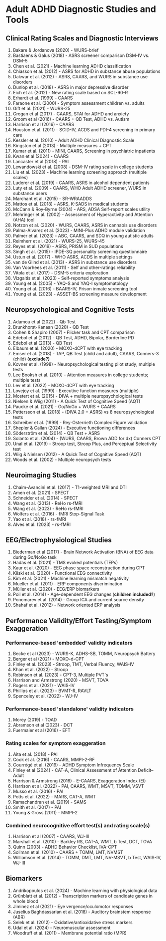 # Adult ADHD Diagnostic Studies and Tools

## Clinical Rating Scales and Diagnostic Interviews

1. Bakare & Jordanova (2020) - WURS-brief
1. Bastiaens & Galus (2018) - ASRS screener comparison DSM-IV vs. DSM-5
1. Chen et al. (2021) - Machine learning ADHD classification
1. Chiasson et al. (2012) - ASRS for ADHD in substance abuse populations
1. Dakwar et al. (2012) - ASRS, CAARS, and WURS in substance use disorders
1. Dunlop et al. (2018) - ASRS in major depressive disorder
1. Eich et al. (2012) - New rating scale based on SCL-90-R
1. Erhardt et al. (1999) - CAARS
1. Faraone et al. (2000) - Symptom assessment children vs. adults
1. Gift et al. (2021) - WURS-25
1. Grogan et al (2017) - CAARS, STAI for ADHD and anxiety
1. Groom et al (2016) - CAARS + QB Test, ADHD vs. Autism
1. Harrison et al (2016) - CAARS
1. Houston et al. (2011) - SCID-IV, ACDS and PDI-4 screening in primary care
1. Kessler et al. (2010) - Adult ADHD Clinical Diagnostic Scale
1. Kingston et al (2013) - Multiple measures + CPT
1. Kumar et al. (2011) - MINI, CAARS, Screening in psychiatric inpatients
1. Kwan et al (2024) - CAARS
1. Lancaster et al (2018) - PAI
1. Lewandowski et al. (2008) - DSM-IV rating scale in college students
1. Liu et al. (2023) - Machine learning screening approach (multiple scales)
1. Luderer et al. (2019) - CAARS, ASRS in alcohol dependent patients
1. Luty et al. (2009) - CAARS, WHO Adult ADHD screener, WURS in substance users
1. Marchant et al. (2015) - SR-WRAADDS
1. Mattos et al. (2018) - ASRS, K-SADS in medical students
1. McCann & Roy-Byrne (2004) - ARS, ADSA Self-report scales utility
1. Mehringer et al. (2002) - Assessment of Hyperactivity and Attention (AHA) tool
1. Notzon et al. (2020) - WURS, CAARS, ASRS in cannabis use disorders
1. Palma-Álvarez et al. (2023) - MINI-Plus ADHD module validation
1. Palmer et al. (2023) - ABC, CAARS, and SDQ in young autistic adults
1. Reimherr et al. (2021) - WURS-25, WURS-45
1. Reyes et al. (2019) - ASRS, PRISM in SUD populations
1. Singh et al. (2015) - IPDE-SQ personality screening questionnaire
1. Ustun et al. (2017) - WHO ASRS, ACDS in multiple settings
1. van de Glind et al. (2013) - ASRS in substance use disorders
1. Van Voorhees et al. (2011) - Self and other-ratings reliability
1. Vitola et al. (2017) - DSM-5 criteria exploration
1. Vizgaitis et al. (2023) - Self-reported symptoms analysis
1. Young et al. (2005) - YAQ-S and YAQ-I symptomatology
1. Young et al. (2016) - BAARS-IV, Prison inmate screening tool
1. Young et al. (2023) - ASSET-BS screening measure development

## Neuropsychological and Cognitive Tests

1. Adamou et al (2022) - Qb Test
2. Brunkhorst-Kanaan (2020) - QB Test
3. Cohen & Shapiro (2007) - Flicker task and CPT comparison
4. Edebol et al (2012) - QB Test, ADHD, Bipolar, Borderline PD
5. Edebol et al (2013) - QB Test
6.  Elbaum et al. (2020) - MOXO-dCPT with eye tracking
7. Emser et al. (2018) - TAP, QB Test (child and adult), CAARS, Conners-3
   (child) **(exclude?)**
8. Kovner et al. (1998) - Neuropsychological testing pilot study; multiple tests
9.  Lee Booksh et al. (2010) - Attention measures in college students; multiple tests
10. Lev et al. (2022) - MOXO-dCPT with eye tracking
11. Lovejoy et al. (1999) - Executive function measures (multiple)
12. Mostert et al. (2015) - DIVA + multiple neuropsychological tests
13. Nielsen & Wiig (2011) - A Quick Test of Cognitive Speed (AQT)
14. Paucke et al. (2021) - Go/NoGo + WURS + CAARS
15. Pettersson et al. (2018) - (DIVA 2.0 + ASRS) vs 8 neuropsychological tests
16. Schreiber et al. (1999) - Rey-Osterrieth Complex Figure validation
17. Shepler & Callan (2024) - Executive functioning differences
18. Söderström et al. (2014) - QB Test + ASRS
19. Solanto et al. (2004) - (WURS, CAARS, Brown ADD for dx) Conners CPT
20. Unal et al. (2019) - Stroop test, Stroop Plus, and Perceptual
Selectivity test
1.  Wiig & Nielsen (2012) - A Quick Test of Cognitive Speed (AQT)
2.  Woods et al. (2002) - Multiple neuropsych tests

## Neuroimaging Studies

1. Chaim-Avancini et al. (2017) - T1-weighted MRI and DTI
1. Amen et al. (2021) - SPECT
1. Schneider et al. (2014) - SPECT
1. Wang et al. (2013) - ReHo rs-fMRI
1. Wang et al. (2023) - ReHo rs-fMRI
1. Wolfers et al. (2016) - fMRI Stop-Signal Task
1. Yao et al. (2018) - rs-fMRI
1. Alves et al. (2023) - rs-fMRI <!--ASD, ADHD, controls -->

## EEG/Electrophysiological Studies

1. Biederman et al (2017) - Brain Network Activation (BNA) of EEG data during
   Go/NoGo task
1. Hadas et al. (2021) - TMS evoked potentials (TEPs)
1. Kaur et al. (2020) - EEG phase space reconstruction during CPT
1. Kiiski et al. (2020) - Functional EEG connectivity
4. Kim et al. (2021) - Machine learning mismatch negativity
5. Mueller et al. (2011) - ERP components discrimination
6. Müller et al. (2020) - EEG/ERP biomarkers
7.  Poil et al. (2014) - Age-dependent EEG changes (**children included?**)
8.  Ponomarev et al. (2014) - Group ICA and current source density
9.  Shahaf et al. (2012) - Network oriented ERP analysis

## Performance Validity/Effort Testing/Symptom Exaggeration

### Performance-based 'embedded' validity indicators

1. Becke et al (2023) - WURS-K, ADHS-SB, TOMM, Neuropsych Battery
2. Berger et al (2021) - MOXO-d-CPT
3. Finley et al. (2023) - Stroop, TMT, Verbal Fluency, WAIS-IV
4. Khan et al. (2022) - Stroop
5. Robinson et al. (2023) - CPT-3, Multiple PVT's
6. Harrison and Armstrong (2020) - MSVT, TOVA
7. Rogers et al. (2021) - WAIS-IV
8. Phillips et al. (2023) - BVMT-R, RAVLT
9. Spenceley et al. (2022) - WJ-IV

### Performance-based 'standalone' validity indicators

1. Morey (2019) - TOAD
1. Abramson et al (2023) - DCT
1. Fuermaier et al (2016) - EFT

### Rating scales for symptom exaggeration

1. Aita et al. (2018) - PAI 
1. Cook et al. (2016) - CAARS, MMPI-2-RF
1. Courrégé et al. (2019) - ADHD Symptom Infrequency Scale
1. Finley et al (2024) - CAT-A, Clinical Assessment of Attention Deficit–Adult
1. Harrison & Armstrong (2016) - E-CAARS, Exaggeration Index (EI)
1. Harrison et al. (2022) - PAI, CAARS, WMT, MSVT, TOMM, VSVT
1. Musso et al. (2016) - PAI
1. Potts et al. (2022) - MARS, CAT-A, WMT 
1. Ramachandran et al. (2019) - SAMS
1. Smith et al. (2017) - PAI
1. Young & Gross (2011) - MMPI-2
 
### Combined neurocognitive effort test(s) and rating scale(s)

1. Harrison et al (2007) - CAARS, WJ-III
1. Marshall et al. (2010) - Barkley RS, CAT-A, WMT, b Test, DCT, TOVA
1. Quinn (2003) - ADHD Behavior Checklist, IVA-CPT
1. Sollman et al. (2010) - CAARS + TOMM, LMT, NVMST
1. Williamson et al. (2014) - TOMM, DMT, LMT, NV-MSVT, b Test, WAIS-IV, WJ-III

## Biomarkers

1. Andrikopoulos et al. (2024) - Machine learning with physiological data
1. Grünblatt et al. (2012) - Transcription markers of candidate genes in whole blood
1. Jiminez et al (2021) - Eye vergence/oculomotor responses
1. Juselius Baghdassarian et al. (2018) - Auditory brainstem response (ABR)
1. Selek et al. (2012) - Oxidative/antioxidative stress markers
1. Udal et al. (2024) - Neuromuscular assessment 
1. Woodruff et al. (2011) - Membrane potential ratio (MPR)
